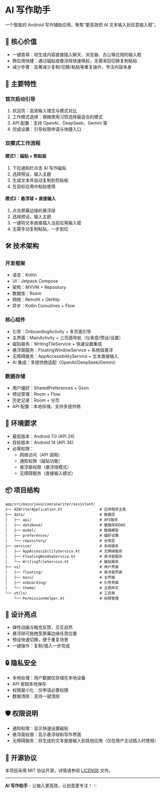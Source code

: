 # AI 写作助手

一个智能的 Android 写作辅助应用，聚焦“更高效把 AI 文本输入到任意输入框”。

## 📝 核心价值

- 一键直填：将生成内容直接插入聊天、浏览器、办公等应用的输入框
- 跨应用快捷：通过磁贴或悬浮球快速唤起，无需来回切换复制粘贴
- 减少步骤：显著减少复制/切换/粘贴等重复操作，专注内容本身

## 🚀 主要特性

### 首次启动引导
1. 欢迎页：高效输入理念与模式对比
2. 工作模式选择：根据使用习惯选择最适合的模式
3. API 配置：支持 OpenAI、DeepSeek、Gemini 等
4. 完成设置：引导权限申请与快捷入口

### 双模式工作流程

#### 模式1：磁贴 + 剪贴板
1. 下拉通知栏点击 AI 写作磁贴
2. 选择预设，输入主题
3. 生成文本并自动复制到剪贴板
4. 在目标应用中粘贴使用

#### 模式2：悬浮球 + 直接输入
1. 点击屏幕边缘的悬浮球
2. 选择预设，输入主题
3. 一键将文本直接插入当前应用输入框
4. 无需手动复制粘贴，一步到位

## 🛠️ 技术架构

### 开发框架
- 语言：Kotlin
- UI：Jetpack Compose
- 架构：MVVM + Repository
- 数据库：Room
- 网络：Retrofit + OkHttp
- 异步：Kotlin Coroutines + Flow

### 核心组件
- 引导：OnboardingActivity + 多页面引导
- 主界面：MainActivity + 三页面导航（仪表盘/预设/设置）
- 磁贴服务：WritingTileService + 快速设置集成
- 悬浮窗服务：FloatingWindowService + 系统级悬浮
- 无障碍服务：AppAccessibilityService + 文本直接输入
- AI 集成：多提供商适配（OpenAI/DeepSeek/Gemini）

### 数据存储
- 用户偏好：SharedPreferences + Gson
- 预设管理：Room + Flow
- 历史记录：Room + 分页
- API 配置：本地存储，支持多提供商

## 🔧 环境要求
- 最低版本：Android 7.0 (API 24)
- 目标版本：Android 14 (API 34)
- 必需权限：
  - 网络访问（API 调用）
  - 通知权限（磁贴功能）
  - 悬浮窗权限（悬浮球模式）
  - 无障碍服务（直接输入模式）

## 📦 项目结构
```
app/src/main/java/com/aiwriter/assistant/
├── AIWriterApplication.kt                 # 应用程序主类
├── data/                                  # 数据层
│   ├── api/                               # API服务
│   ├── database/                          # 数据库和DAO
│   ├── model/                             # 数据模型
│   ├── preferences/                       # 偏好设置
│   └── repository/                        # 仓库层
├── service/                               # 系统服务
│   ├── AppAccessibilityService.kt         # 无障碍服务
│   ├── FloatingWindowService.kt           # 悬浮窗服务
│   └── WritingTileService.kt              # 磁贴服务
├── ui/                                    # 用户界面
│   ├── floating/                          # 悬浮窗界面
│   ├── main/                              # 主界面
│   ├── onboarding/                        # 引导界面
│   └── theme/                             # 主题样式
└── utils/                                 # 工具类
    └── PermissionHelper.kt                # 权限管理
```

## 🎨 设计亮点
- 弹性动画与触觉反馈，交互自然
- 悬浮球可拖拽至屏幕边缘任意位置
- 预设快速切换，便于重复场景
- 一键操作：复制/插入一步完成

## 🔒 隐私安全
- 本地处理：用户数据仅存储在本地设备
- API 密钥本地保存
- 权限最小化：仅申请必要权限
- 数据清除：支持一键清除

## 🛡️ 权限说明
- 通知权限：显示快速设置磁贴
- 悬浮窗权限：显示悬浮球和写作界面
- 无障碍服务：将生成的文本直接输入到其他应用（仅在用户主动插入时使用）

## 📄 开源协议

本项目采用 MIT 协议开源，详情请参阅 [LICENSE](LICENSE) 文件。

---

**AI 写作助手** - 让输入更高效，让创意更专注！ ✨
